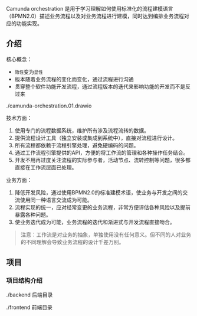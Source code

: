Camunda orchestration 是用于学习理解如何使用标准化的流程建模语言（BPMN2.0）描述业务流程以及对业务流程进行建模，同时达到编排业务流程对应的功能实现。

## 介绍
核心概念：
* `隐性`变为`显性`
* 版本随着业务流程的变化而变化，通过流程进行沟通
* 贯穿整个软件功能开发流程，通过流程版本的迭代来影响功能的开发而不是反过来

./camunda-orchestration.01.drawio

技术方面：
1. 使用专门的流程数据系统，维护所有涉及流程流转的数据。
2. 提供流程设计工具（独立安装或集成到系统中），直接对流程进行设计。
3. 所有流程都依赖于流程引擎处理，避免硬编码的问题。
4. 通过工作流程引擎提供的API，方便的将工作流的管理和各种操作任务结合。
5. 开发不用再过度关注流程的实际参与者，活动节点、流转控制等问题，很多都直接在工作流层面已处理。

业务方面：
1. 降低开发风险，通过使用BPMN2.0的标准建模术语，使业务与开发之间的交流使用同一种语言交流成为可能。
2. 流程实现的统一，应对经常变更的业务流程，非常方便评估各种风险以及提前暴露各种问题。
3. 使业务迭代成为可能，业务流程的迭代和渐进式与开发流程直接吻合。

> 注意：工作流是对业务的抽象，单独使用没有任何意义。但不同的人对业务的不同理解会导致业务流程的设计千差万别。


## 项目

### 项目结构介绍
./backend 后端目录

./frontend 前端目录

